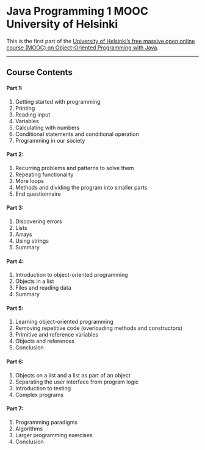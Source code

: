 # Java Programming 1 MOOC University of Helsinki
 
This is the first part of the [University of Helsinki’s free massive open online course (MOOC) on Object-Oriented Programming with Java](https://java-programming.mooc.fi/).


-------------------------------------------------------------------
## Course Contents ##
#### Part 1: #
 1. Getting started with programming
 2. Printing
 3. Reading input
 4. Variables
 5. Calculating with numbers
 6. Conditional statements and conditional operation
 7. Programming in our society
 
#### Part 2:
 1. Recurring problems and patterns to solve them
 2. Repeating functionality
 3. More loops
 4. Methods and dividing the program into smaller parts
 5. End questionnaire

#### Part 3:
 1. Discovering errors
 2. Lists
 3. Arrays
 4. Using strings
 5. Summary
 
#### Part 4:
 1. Introduction to object-oriented programming
 2. Objects in a list
 3. Files and reading data
 4. Summary 

#### Part 5:
 1. Learning object-oriented programming
 2. Removing repetitive code (overloading methods and constructors)
 3. Primitive and reference variables
 4. Objects and references
 5. Conclusion
      
#### Part 6:
 1. Objects on a list and a list as part of an object
 2. Separating the user interface from program logic
 3. Introduction to testing
 4. Complex programs
    
#### Part 7:
 1. Programming paradigms
 2. Algorithms
 3. Larger programming exercises
 4. Conclusion
